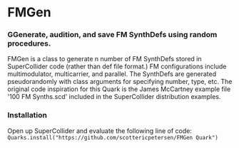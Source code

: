 # FMGen

### GGenerate, audition, and save FM SynthDefs using random procedures.

FMGen is a class to generate n number of FM SynthDefs stored in SuperCollider code (rather than def file format.) FM configurations include multimodulator, multicarrier, and parallel. The SynthDefs are generated pseudorandomly with class arguments for specifying number, type, etc. The original code inspiration for this Quark is the James McCartney example file '100 FM Synths.scd' included in the SuperCollider distribution examples. 

### Installation

Open up SuperCollider and evaluate the following line of code:
`Quarks.install("https://github.com/scottericpetersen/FMGen Quark")`
